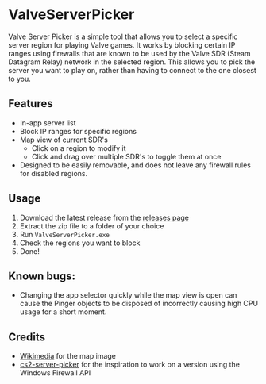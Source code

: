 # ValveServerPicker

Valve Server Picker is a simple tool that allows you to select a specific server region for playing Valve games. 
It works by blocking certain IP ranges using firewalls that are known to be used by the Valve SDR (Steam Datagram Relay) network in the selected region. 
This allows you to pick the server you want to play on, rather than having to connect to the one closest to you.

## Features
- In-app server list
- Block IP ranges for specific regions
- Map view of current SDR's
	- Click on a region to modify it
	- Click and drag over multiple SDR's to toggle them at once
- Designed to be easily removable, and does not leave any firewall rules for disabled regions.

## Usage
1. Download the latest release from the [releases page](https://github.com/Whaliin/ValveServerPicker/releases)
2. Extract the zip file to a folder of your choice
3. Run `ValveServerPicker.exe`
4. Check the regions you want to block
5. Done!

## Known bugs:
- Changing the app selector quickly while the map view is open can cause the Pinger objects to be disposed of incorrectly causing high CPU usage for a short moment.

## Credits
- [Wikimedia](https://commons.wikimedia.org/w/index.php?title=File:BlankMap-World.svg&oldid=837392775) for the map image
- [cs2-server-picker](https://github.com/FN-FAL113/cs2-server-picker) for the inspiration to work on a version using the Windows Firewall API